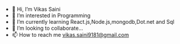 - 👋 Hi, I’m Vikas Saini
- 👀 I’m interested in Programming
- 🌱 I’m currently learning React.js,Node.js,mongodb,Dot.net and Sql
- 💞️ I’m looking to collaborate... 
- 📫 How to reach me vikas.saini9181@gmail.com

<!---
VikasSaini001 is a ✨ special ✨ repository because its `README.md` (this file) appears on your GitHub profile.
You can click the Preview link to take a look at your changes.
--->
